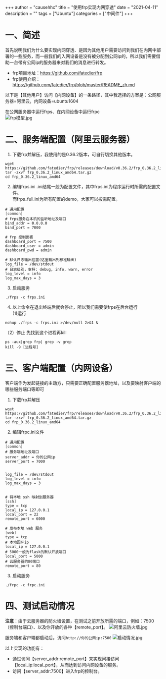 +++
author = "causehhc"
title = "使用frp实现内网穿透"
date = "2021-04-11"
description = ""
tags = ["Ubuntu"]
categories = ["中间件"]
+++

# 一、简述  
首先说明我们为什么要实现内网穿透、是因为其他用户需要访问到我们在内网中部署的一些服务，而一般我们的入网设备是没有被分配到公网ip的，所以我们需要借助一台带有公网ip的服务器来对我们的消息进行转发。  
- frp项目地址：https://github.com/fatedier/frp  
- frp使用介绍：https://github.com/fatedier/frp/blob/master/README_zh.md   

以下是【其他用户】访问【内网设备】的一条路径，其中我选择的方案是：公网服务器=阿里云，内网设备=ubuntu1604  

在公网服务器中运行frps、在内网设备中运行frpc  
![frp模型.jpg](https://p9-juejin.byteimg.com/tos-cn-i-k3u1fbpfcp/03fbb4dbe3b14246b7e5435dea5545cc~tplv-k3u1fbpfcp-watermark.image)
# 二、服务端配置（阿里云服务器）
1. 下载frp并解压，我使用的是0.36.2版本，可自行切换其他版本。
```
wget https://github.com/fatedier/frp/releases/download/v0.36.2/frp_0.36.2_linux_amd64.tar.gz
tar -zxvf frp_0.36.2_linux_amd64.tar.gz
cd frp_0.36.2_linux_amd64
```
2. 编辑frps.ini
.ini结尾一般为配置文件，其中frps.ini为程序运行时所需的配置文件。  
而frps_full.ini为所有配置的demo，大家可以按需配置。  
```
# 通用配置
[common]
# frps服务在本机的监听地址及端口
bind_addr = 0.0.0.0
bind_port = 7000

# frp 控制面板
dashboard_port = 7500
dashboard_user = admin
dashboard_pwd = admin

# 默认日志输出位置(这里输出到标准输出)
log_file = /dev/stdout
# 日志级别，支持: debug, info, warn, error
log_level = info
log_max_days = 3
```
3. 启动服务  
```
./frps -c frps.ini
```
4. 以上命令在退出终端后就会停止，所以我们需要使frps在后台运行  
(1)运行
```
nohup ./frps -c frps.ini >/dev/null 2>&1 &
```
（2）停止
先找到这个进程再kill
```
ps -aux|grep frp| grep -v grep
kill -9 [进程号]
```
# 三、客户端配置（内网设备）  
客户端作为发起链接的主动方，只需要正确配置服务器地址，以及要映射客户端的哪些服务端口等即可
1. 下载frp并解压
```
wget https://github.com/fatedier/frp/releases/download/v0.36.2/frp_0.36.2_linux_amd64.tar.gz
tar -zxvf frp_0.36.2_linux_amd64.tar.gz
cd frp_0.36.2_linux_amd64
```
2. 编辑frpc.ini文件
```
# 通用配置
[common]
# 服务端地址及端口
server_addr = 你的公网ip
server_port = 7000


log_file = /dev/stdout
log_level = info
log_max_days = 3


# 将本地 ssh 映射到服务器
[ssh]
type = tcp
local_ip = 127.0.0.1
local_port = 22
remote_port = 6000

# 发布本地 web 服务
[web]
type = tcp
# 本地回环ip
local_ip = 127.0.0.1
# 5000一般为flask的默认开放端口
local_port = 5000
# 云服务器的80端口
remote_port = 80
```
3. 启动服务  
```
./frpc -c frpc.ini
```
# 四、测试启动情况
**注意**：由于云服务器的防火墙设置，在测试之前开放所需的端口，例如：7500（控制台端口）、以及你开放的各种【remote_port】。
![阿里云防火墙.jpg](https://p1-juejin.byteimg.com/tos-cn-i-k3u1fbpfcp/43963059b5de40c7a745bc76a8cb83c9~tplv-k3u1fbpfcp-watermark.image)

服务端和客户端都启动后，访问`http://你的公网ip:7500`
![启动情况.jpg](https://p6-juejin.byteimg.com/tos-cn-i-k3u1fbpfcp/3fb464689be3476d9cf49d21867076fc~tplv-k3u1fbpfcp-watermark.image)

以上实现的功能有：
- 通过访问【server_addr:remote_port】来实现间接访问【local_ip:local_port】，从而达到访问内网设备的服务。
- 访问【server_addr:7500】进入frp的控制台。


